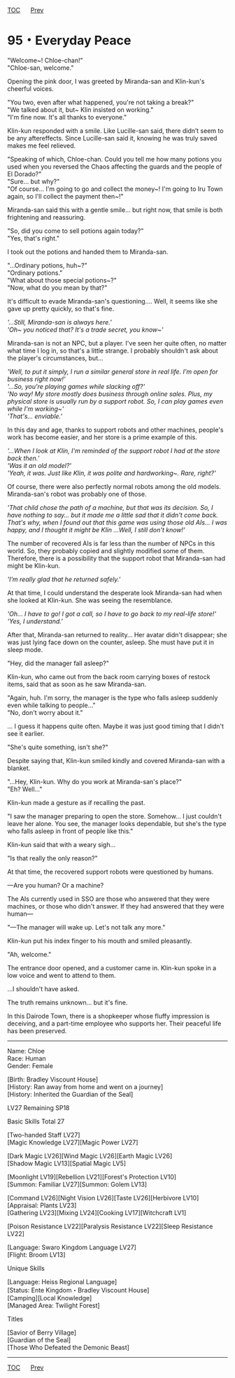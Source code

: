 [TOC](../readme.md)&nbsp;&nbsp;&nbsp;&nbsp;&nbsp;&nbsp;[Prev](Section0094.md)&nbsp;&nbsp;&nbsp;&nbsp;&nbsp;&nbsp;



# 95・Everyday Peace

"Welcome~! Chloe-chan!"  
"Chloe-san, welcome."  
  
Opening the pink door, I was greeted by Miranda-san and Klin-kun's
cheerful voices.  
  
"You two, even after what happened, you're not taking a break?"  
"We talked about it, but~ Klin insisted on working."  
"I'm fine now. It's all thanks to everyone."  
  
Klin-kun responded with a smile. Like Lucille-san said, there didn’t
seem to be any aftereffects. Since Lucille-san said it, knowing he
was truly saved makes me feel relieved.  
  
"Speaking of which, Chloe-chan. Could you tell me how many potions you
used when you reversed the Chaos affecting the guards and the people of
El Dorado?"  
"Sure… but why?"  
"Of course… I'm going to go and collect the money~! I'm going to Iru
Town again, so I'll collect the payment then~!"  
  
Miranda-san said this with a gentle smile… but right now, that smile is
both frightening and reassuring.  
  
"So, did you come to sell potions again today?"  
"Yes, that's right."  
  
I took out the potions and handed them to Miranda-san.  
  
"…Ordinary potions, huh~?"  
"Ordinary potions."  
"What about those special potions~?"  
"Now, what do you mean by that?"  
  
It's difficult to evade Miranda-san's questioning…. Well, it seems like
she gave up pretty quickly, so that's fine.  
  
*'…Still, Miranda-san is always here.'*  
*'Oh~ you noticed that? It's a trade secret, you know~'*  
  
Miranda-san is not an NPC, but a player. I've seen her quite often, no
matter what time I log in, so that's a little strange. I probably
shouldn't ask about the player's circumstances, but...  
  
*'Well, to put it simply, I run a similar general store in real life.
I'm open for business right now!'*  
*'…So, you're playing games while slacking off?'*  
*'No way! My store mostly does business through online sales. Plus, my
physical store is usually run by a support robot. So, I can play games
even while I'm working~'*  
*'That's… enviable.'*  
  
In this day and age, thanks to support robots and other machines,
people's work has become easier, and her store is a prime example of
this.  
  
*'…When I look at Klin, I'm reminded of the support robot I had at the
store back then.'*  
*'Was it an old model?'*  
*'Yeah, it was. Just like Klin, it was polite and hardworking~. Rare,
right?'*  
  
Of course, there were also perfectly normal robots among the old models.
Miranda-san's robot was probably one of those.  
  
*'That child chose the path of a machine, but that was its decision. So,
I have nothing to say… but it made me a little sad that it didn't come
back. That's why, when I found out that this game was using those old
AIs… I was happy, and I thought it might be Klin …Well, I still don't
know!'*  
  
The number of recovered AIs is far less than the number of NPCs in this
world. So, they probably copied and slightly modified some of them.
Therefore, there is a possibility that the support robot that
Miranda-san had might be Klin-kun.  
  
*'I’m really glad that he returned safely.'*  
  
At that time, I could understand the desperate look Miranda-san had when
she looked at Klin-kun. She was seeing the resemblance.  
  
*'Oh… I have to go! I got a call, so I have to go back to my real-life
store!'*  
*'Yes, I understand.'*  
  
After that, Miranda-san returned to reality… Her avatar didn't
disappear; she was just lying face down on the counter, asleep. She must
have put it in sleep mode.  
  
"Hey, did the manager fall asleep?"  
  
Klin-kun, who came out from the back room carrying boxes of restock
items, said that as soon as he saw Miranda-san.  
  
"Again, huh. I'm sorry, the manager is the type who falls asleep
suddenly even while talking to people…"  
"No, don't worry about it."  
  
... I guess it happens quite often. Maybe it was just good timing that I
didn't see it earlier.  
  
"She's quite something, isn't she?"  
  
Despite saying that, Klin-kun smiled kindly and covered Miranda-san with
a blanket.  
  
"…Hey, Klin-kun. Why do you work at Miranda-san's place?"  
"Eh? Well…"  
  
Klin-kun made a gesture as if recalling the past.  
  
"I saw the manager preparing to open the store. Somehow… I just couldn't
leave her alone. You see, the manager looks dependable, but she's the
type who falls asleep in front of people like this."  
  
Klin-kun said that with a weary sigh…  
  
"Is that really the only reason?"  
  
At that time, the recovered support robots were questioned by humans.  
  
—Are you human? Or a machine?  
  
The AIs currently used in SSO are those who answered that they were
machines, or those who didn't answer. If they had answered that they
were human—  
  
"—The manager will wake up. Let's not talk any more."  
  
Klin-kun put his index finger to his mouth and smiled pleasantly.  
  
"Ah, welcome."  
  
The entrance door opened, and a customer came in. Klin-kun spoke in a
low voice and went to attend to them.  
  
…I shouldn't have asked.  
  
The truth remains unknown… but it's fine.  
  
In this Dairode Town, there is a shopkeeper whose fluffy impression is
deceiving, and a part-time employee who supports her. Their peaceful
life has been preserved.  
  
  

------------------------------------------------------------------------

  
  
Name: Chloe  
Race: Human  
Gender: Female  
  
\[Birth: Bradley Viscount House\]  
\[History: Ran away from home and went on a journey\]  
\[History: Inherited the Guardian of the Seal\]  
  
LV27 Remaining SP18  
  
Basic Skills Total 27  
  
\[Two-handed Staff LV27\]  
\[Magic Knowledge LV27\]\[Magic Power LV27\]  
  
\[Dark Magic LV26\]\[Wind Magic LV26\]\[Earth Magic LV26\]  
\[Shadow Magic LV13\]\[Spatial Magic LV5\]  
  
\[Moonlight LV19\]\[Rebellion LV21\]\[Forest's Protection LV10\]  
\[Summon: Familiar LV27\]\[Summon: Golem LV13\]  
  
\[Command LV26\]\[Night Vision LV26\]\[Taste LV26\]\[Herbivore LV10\]  
\[Appraisal: Plants LV23\]  
\[Gathering LV23\]\[Mixing LV24\]\[Cooking LV17\]\[Witchcraft LV1\]  
  
\[Poison Resistance LV22\]\[Paralysis Resistance LV22\]\[Sleep
Resistance LV22\]  
  
\[Language: Swaro Kingdom Language LV27\]  
\[Flight: Broom LV13\]  
  
Unique Skills  
  
\[Language: Heiss Regional Language\]  
\[Status: Ente Kingdom・Bradley Viscount House\]  
\[Camping\]\[Local Knowledge\]  
\[Managed Area: Twilight Forest\]  
  
Titles  
  
\[Savior of Berry Village\]  
\[Guardian of the Seal\]  
\[Those Who Defeated the Demonic Beast\]  
  
  
  


---
[TOC](../readme.md)&nbsp;&nbsp;&nbsp;&nbsp;&nbsp;&nbsp;[Prev](Section0094.md)&nbsp;&nbsp;&nbsp;&nbsp;&nbsp;&nbsp;

